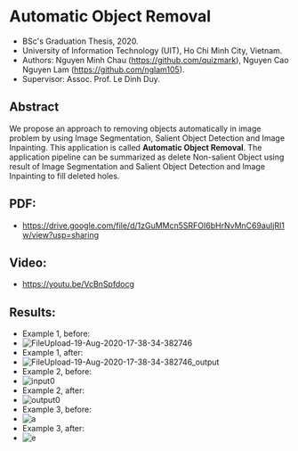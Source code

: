 # Automatic Object Removal
- BSc's Graduation Thesis, 2020.
- University of Information Technology (UIT), Ho Chi Minh City, Vietnam.
- Authors: Nguyen Minh Chau (https://github.com/quizmark), Nguyen Cao Nguyen Lam (https://github.com/nglam105).
- Supervisor: Assoc. Prof. Le Dinh Duy.
## Abstract
We propose an approach to removing objects automatically in image problem by using Image Segmentation, Salient Object Detection and Image Inpainting. This application is called **Automatic Object Removal**. The application pipeline can be summarized as delete Non-salient Object using result of Image Segmentation and Salient Object Detection and Image Inpainting to fill deleted holes.

## PDF:
- https://drive.google.com/file/d/1zGuMMcn5SRFOI6bHrNvMnC69auIjRl1w/view?usp=sharing

## Video:
- https://youtu.be/VcBnSpfdocg

## Results:
- Example 1, before:
- ![FileUpload-19-Aug-2020-17-38-34-382746](https://user-images.githubusercontent.com/43707410/116038325-86637380-a693-11eb-8f94-73a93c332510.jpg)
- Example 1, after:
- ![FileUpload-19-Aug-2020-17-38-34-382746_output](https://user-images.githubusercontent.com/43707410/116038336-89f6fa80-a693-11eb-8d31-680a44bf4681.jpg)
- Example 2, before:
- ![input0](https://user-images.githubusercontent.com/43707410/116038418-9e3af780-a693-11eb-9e86-cee9181f34dd.jpg)
- Example 2, after:
- ![output0](https://user-images.githubusercontent.com/43707410/116038426-9f6c2480-a693-11eb-9853-e18a98a631de.jpg)
- Example 3, before:
- ![a](https://user-images.githubusercontent.com/43707410/116038786-199ca900-a694-11eb-9efd-18195eb9d8c0.jpg)
- Example 3, after:
- ![e](https://user-images.githubusercontent.com/43707410/116038822-24573e00-a694-11eb-856c-5481044624ba.jpg)

